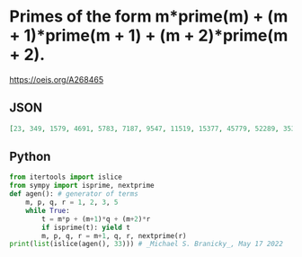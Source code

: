 # Primes of the form m\*prime\(m\) \+ \(m \+ 1\)\*prime\(m \+ 1\) \+ \(m \+ 2\)\*prime\(m \+ 2\)\.
https://oeis.org/A268465
## JSON
```JSON
[23, 349, 1579, 4691, 5783, 7187, 9547, 11519, 15377, 45779, 52289, 353359, 361787, 384277, 510227, 678413, 710599, 1007861, 1218709, 1301617, 1484449, 1567567, 1839469, 2073989, 2264959, 2409163, 2438377, 2520779, 2735281, 2882653, 2998867, 3100271, 3211751]
```
## Python
```Python
from itertools import islice
from sympy import isprime, nextprime
def agen(): # generator of terms
    m, p, q, r = 1, 2, 3, 5
    while True:
        t = m*p + (m+1)*q + (m+2)*r
        if isprime(t): yield t
        m, p, q, r = m+1, q, r, nextprime(r)
print(list(islice(agen(), 33))) # _Michael S. Branicky_, May 17 2022
```
